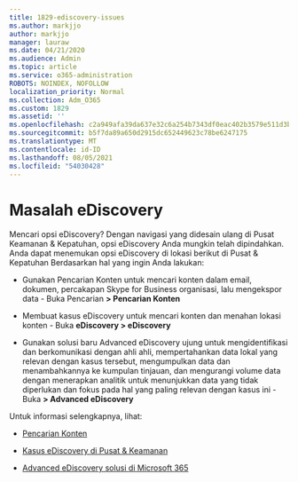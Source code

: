 ```yaml
---
title: 1829-ediscovery-issues
ms.author: markjjo
author: markjjo
manager: lauraw
ms.date: 04/21/2020
ms.audience: Admin
ms.topic: article
ms.service: o365-administration
ROBOTS: NOINDEX, NOFOLLOW
localization_priority: Normal
ms.collection: Adm_O365
ms.custom: 1829
ms.assetid: ''
ms.openlocfilehash: c2a949afa39da637e32c6a254b7343df0eac402b3579e511d3b41e13b2b00bf7
ms.sourcegitcommit: b5f7da89a650d2915dc652449623c78be6247175
ms.translationtype: MT
ms.contentlocale: id-ID
ms.lasthandoff: 08/05/2021
ms.locfileid: "54030428"
---
```

# <a name="ediscovery-issues"></a>Masalah eDiscovery

Mencari opsi eDiscovery? Dengan navigasi yang didesain ulang di Pusat Keamanan & Kepatuhan, opsi eDiscovery Anda mungkin telah dipindahkan.  Anda dapat menemukan opsi eDiscovery di lokasi berikut di Pusat & Kepatuhan Berdasarkan hal yang ingin Anda lakukan:

- Gunakan Pencarian Konten untuk mencari konten dalam email, dokumen, percakapan Skype for Business organisasi, lalu mengekspor data - Buka Pencarian **> Pencarian Konten**

- Membuat kasus eDiscovery untuk mencari konten dan menahan lokasi konten - Buka **eDiscovery > eDiscovery**

- Gunakan solusi baru Advanced eDiscovery ujung untuk mengidentifikasi dan berkomunikasi dengan ahli ahli, mempertahankan data lokal yang relevan dengan kasus tersebut, mengumpulkan data dan menambahkannya ke kumpulan tinjauan, dan mengurangi volume data dengan menerapkan analitik untuk menunjukkan data yang tidak diperlukan dan fokus pada hal yang paling relevan dengan kasus ini - Buka **> Advanced eDiscovery**

Untuk informasi selengkapnya, lihat:

- [Pencarian Konten](https://docs.microsoft.com/microsoft-365/compliance/content-search)

- [Kasus eDiscovery di Pusat & Keamanan](https://docs.microsoft.com/microsoft-365/compliance/ediscovery-cases)

- [Advanced eDiscovery solusi di Microsoft 365](https://docs.microsoft.com/microsoft-365/compliance/overview-ediscovery-20)
